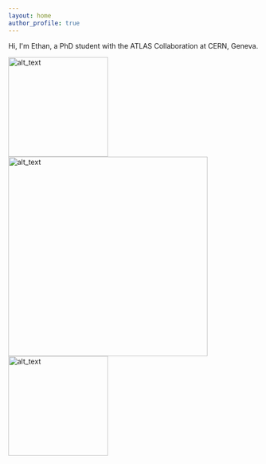 ```yaml
---
layout: home
author_profile: true
---
```



Hi, I'm Ethan, a PhD student with the ATLAS Collaboration at CERN, Geneva.

<p float="left">
     <img alt="alt_text" width="200px" src="https://user-images.githubusercontent.com/68130081/169854163-2ced4257-b539-4946-a1cd-06eac7ce0d81.jpg" />
          <img alt="alt_text" width="400px" src="https://user-images.githubusercontent.com/68130081/147861228-f0680d4b-599b-49e3-9afc-c8b58910ed6a.png" />
          <img alt="alt_text" width="200px" src="https://user-images.githubusercontent.com/68130081/199807661-b2ae3dc6-812b-4330-a4b1-94ca1aa9d078.png" />
</p>

